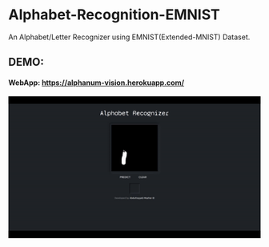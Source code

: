 # Alphabet-Recognition-EMNIST

An Alphabet/Letter Recognizer using EMNIST(Extended-MNIST) Dataset.

## DEMO:
#### WebApp: https://alphanum-vision.herokuapp.com/
<img src="Alphanum-Rec.gif">
